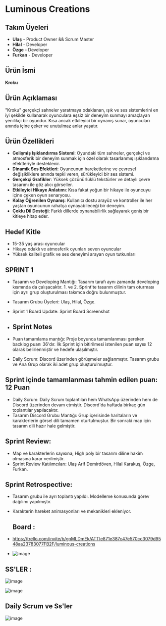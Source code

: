 # Luminous Creations

## Takım Üyeleri
- **Ulaş** - Product Owner && Scrum Master
- **Hilal** - Developer
- **Özge** - Developer
- **Furkan** - Developer

## Ürün İsmi
**Kroku**

## Ürün Açıklaması
"Kroku" gerçekçi sahneler yaratmaya odaklanan, ışık ve ses sistemlerini en iyi şekilde kullanarak oyunculara eşsiz bir deneyim sunmayı amaçlayan yenilikçi bir oyundur. Kısa ancak etkileyici bir oynanış sunar, oyuncuları anında içine çeker ve unutulmaz anlar yaşatır.

## Ürün Özellikleri
- **Gelişmiş Işıklandırma Sistemi**: Oyundaki tüm sahneler, gerçekçi ve atmosferik bir deneyim sunmak için özel olarak tasarlanmış ışıklandırma efektleriyle desteklenir.
- **Dinamik Ses Efektleri**: Oyuncunun hareketlerine ve çevresel değişikliklere anında tepki veren, sürükleyici bir ses sistemi.
- **Gerçekçi Grafikler**: Yüksek çözünürlüklü tekstürler ve detaylı çevre tasarımı ile göz alıcı görseller.
- **Etkileyici Hikaye Anlatımı**: Kısa fakat yoğun bir hikaye ile oyuncuyu içine çeken oyun senaryosu.
- **Kolay Öğrenilen Oynanış**: Kullanıcı dostu arayüz ve kontroller ile her yaştan oyuncunun rahatça oynayabileceği bir deneyim.
- **Çoklu Dil Desteği**: Farklı dillerde oynanabilirlik sağlayarak geniş bir kitleye hitap eder.

## Hedef Kitle
- 15-35 yaş arası oyuncular
- Hikaye odaklı ve atmosferik oyunları seven oyuncular
- Yüksek kaliteli grafik ve ses deneyimi arayan oyun tutkunları

## SPRINT 1
- Tasarım ve Developing Mantığı: Tasarım tarafı aynı zamanda developing kısmında da çalışacaktır. 1. ve 2. Sprint'te tasarım dilinin tam oturması için ayrı grup oluşturulması takımca doğru bulunmuştur.
- Tasarım Grubu Üyeleri: Ulaş, Hilal, Özge.
- Sprint 1 Board Update: Sprint Board Screenshot

- ## Sprint Notes

- Puan tamamlama mantığı: Proje boyunca tamamlanması gereken backlog puanı 36'dır. İlk Sprint için bitirilmesi istenilen puan sayısı 12 olarak belirlenmiştir ve hedefe ulaşılmıştır.
- Daily Scrum: Discord üzerinden görüşmeler sağlanmıştır. Tasarım grubu ve Ana Grup olarak iki adet grup oluşturulmuştur.

## Sprint içinde tamamlanması tahmin edilen puan: 12 Puan

- Daily Scrum: Daily Scrum toplantıları hem WhatsApp üzerinden hem de Discord üzerinden devam etmiştir. Discord'da haftada birkaç gün toplantılar yapılacaktır.
- Tasarım Discord Grubu Mantığı: Grup içerisinde haritaların ve karakterlerin görsel dili tamamen oturtulmuştur. Bir sonraki map için tasarım dili hazır hale gelmiştir.

## Sprint Review:

- Map ve karakterlerin sayısına, High poly bir tasarım diline hakim olmasına karar verilmiştir.
- Sprint Review Katılımcıları: Ulaş Arif Demirdöven, Hilal Karakuş, Özge, Furkan.

## Sprint Retrospective:

- Tasarım grubu ile ayrı toplantı yapıldı. Modelleme konusunda görev dağılımı yapılmıştır.
- Karakterin hareket animasyonları ve mekanikleri ekleniyor.

  ## Board :
  
 - https://trello.com/invite/b/gnMLDmEk/ATTIe871e387c47e570cc3079d9548aa23783077FB2F/luminous-creations

 - ![image](https://github.com/celikhilal555/OUA-Bootcamp-2024/assets/48593494/d92f2e05-481b-4347-8e07-2f73d701d08d)

## SS'LER :
![image](https://github.com/celikhilal555/OUA-Bootcamp-2024/assets/48593494/adc7bfe7-75ed-4ec4-9f5e-b2c7de77e5f4)

![image](https://github.com/celikhilal555/OUA-Bootcamp-2024/assets/48593494/2b48c275-ff48-4efc-87e8-72ee5ee6b832)

## Daily Scrum ve Ss'ler
![image](https://github.com/celikhilal555/OUA-Bootcamp-2024/assets/48593494/1dd9d38b-019c-4926-8ade-17c6039939e5)

